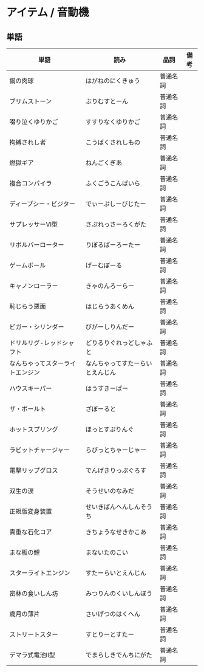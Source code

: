 # アイテム / 音動機

## 単語

|単語|読み|品詞|備考|
|---|---|---|---|
|鋼の肉球|はがねのにくきゅう|普通名詞||
|ブリムストーン|ぶりむすとーん|普通名詞||
|啜り泣くゆりかご|すすりなくゆりかご|普通名詞||
|拘縛されし者|こうばくされしもの|普通名詞||
|燃獄ギア|ねんごくぎあ|普通名詞||
|複合コンパイラ|ふくごうこんぱいら|普通名詞||
|ディープシー・ビジター|でぃーぷしーびじたー|普通名詞||
|サプレッサーVI型|さぷれっさーろくがた|普通名詞||
|リボルバーローター|りぼるばーろーたー|普通名詞||
|ゲームボール|げーむぼーる|普通名詞||
|キャノンローラー|きゃのんろーらー|普通名詞||
|恥じらう悪面|はじらうあくめん|普通名詞||
|ビガー・シリンダー|びがーしりんだー|普通名詞||
|ドリルリグ-レッドシャフト|どりるりぐれっどしゃふと|普通名詞||
|なんちゃってスターライトエンジン|なんちゃってすたーらいとえんじん|普通名詞||
|ハウスキーパー|はうすきーぱー|普通名詞||
|ザ・ボールト|ざぼーると|普通名詞||
|ホットスプリング|ほっとすぷりんぐ|普通名詞||
|ラビットチャージャー|らびっとちゃーじゃー|普通名詞||
|電撃リップグロス|でんげきりっぷぐろす|普通名詞||
|双生の涙|そうせいのなみだ|普通名詞||
|正規版変身装置|せいきばんへんしんそうち|普通名詞||
|貴重な石化コア|きちょうなせきかこあ|普通名詞||
|まな板の鯉|まないたのこい|普通名詞||
|スターライトエンジン|すたーらいとえんじん|普通名詞||
|密林の食いしん坊|みつりんのくいしんぼう|普通名詞||
|歳月の薄片|さいげつのはくへん|普通名詞||
|ストリートスター|すとりーとすたー|普通名詞||
|デマラ式電池II型|でまらしきでんちにがた|普通名詞||
